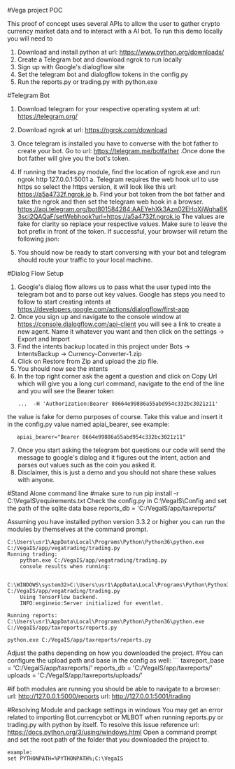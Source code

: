#Vega project POC

This proof of concept uses several APIs to allow the user to gather crypto currency market data
and to interact with a AI bot. To run this demo locally you will need to 
1. Download and install python at url: https://www.python.org/downloads/
2. Create a Telegram bot and download ngrok to run locally  
3. Sign up with Google's dialogflow site 
4. Set the telegram bot and dialogflow tokens in the config.py
5. Run the reports.py or trading.py with python.exe 
    
#Telegram Bot
   1. Download telegram for your respective operating system at url: https://telegram.org/           
   2. Download ngrok at url: https://ngrok.com/download    
   3. Once telegram is installed you have to converse with the bot father
      to create your bot. Go to url: https://telegram.me/botfather .Once done the bot father will give you the bot's token. 
   4. If running the trades.py module, find the location of ngrok.exe
      and run ngrok http 127.0.0.1:5001
      a. Telegram requires the web hook url to use https so select the https version, 
         it will look like this url: https://a5a4732f.ngrok.io
      b. Find your bot token from the bot father and take the ngrok and then set the telegram web hook in a browser.
         https://api.telegram.org/bot801584284:AAEYehXk3Azn02EHqXjWqha8K3sci2QAQaF/setWebhook?url=https://a5a4732f.ngrok.io
         The values are fake for clarity so replace your respective values. Make sure to leave the bot prefix in front of the token.
         If successful, your browser will return the following json:
                     
   5. You should now be ready to start conversing with your bot and telegram should route your traffic to your local machine.       

#Dialog Flow Setup
   1. Google's dialog flow allows us to pass what the user typed into the telegram bot 
      and to parse out key values. Google has steps you need to follow to start creating intents at
      https://developers.google.com/actions/dialogflow/first-app
   2. Once you sign up and navigate to the console window at https://console.dialogflow.com/api-client
      you will see a link to create a new agent. Name it whatever you want and
      then click on the settings -> Export and Import
   3. Find the intents backup located in this project under Bots -> IntentsBackup -> Currency-Converter-1.zip
   4. Click on Restore from Zip and upload the zip file.
   5. You should now see the intents
   6. In the top right corner ask the agent a question and click on Copy Url
      which will give you a long curl command, navigate to the end of the line
      and you will see the Bearer token
      ```
      ...  -H 'Authorization:Bearer 88664e99886a55abd954c332bc3021z11'
      
   the value is fake for demo purposes of course. Take this value
   and insert it in the config.py value named apiai_bearer, see example:
    
       apiai_bearer="Bearer 8664e99886a55abd954c332bc3021z11"
   7. Once you start asking the telegram bot questions our code will send the message
      to google's dialog and it figures out the intent, action and parses out values such as 
      the coin you asked it.        
   8. Disclaimer, this is just a demo and you should not share these values with anyone. 

#Stand Alone command line
#make sure to run 
      pip install -r C:\VegaIS\requirements.txt
Check the config.py in C:\VegaIS\Config and set the path of the sqlite data base
    reports_db = 'C:/VegaIS/app/taxreports/'
        
   Assuming you have installed python version 3.3.2 or higher you can run the modules
    by themselves at the command prompt. 
    
    C:\Users\usr1\AppData\Local\Programs\Python\Python36\python.exe C:/VegaIS/app/vegatrading/trading.py
    Running trading:
        python.exe C:/VegaIS/app/vegatrading/trading.py
        console results when running:
    
        C:\WINDOWS\system32>C:\Users\usr1\AppData\Local\Programs\Python\Python36\python.exe C:/VegaIS/app/vegatrading/trading.py
        Using TensorFlow backend.
        INFO:engineio:Server initialized for eventlet.
    
    Running reports:
    C:\Users\usr1\AppData\Local\Programs\Python\Python36\python.exe C:/VegaIS/app/taxreports/reports.py
    
    python.exe C:/VegaIS/app/taxreports/reports.py

   
Adjust the paths depending on how you downloaded the project.
#You can configure the upload path and base in the config as well:
    ```
    taxreport_base = 'C:/VegaIS/app/taxreports/'
    reports_db = 'C:/VegaIS/app/taxreports/'
    uploads = 'C:/VegaIS/app/taxreports/uploads/'

#if both modules are running you should be able to navigate to a browser:
    url: http://127.0.0.1:5000/reports
    url: http://127.0.0.1:5001/trading 
       
#Resolving Module and package settings in windows
You may get an error related to importing Bot.currencybot or MLBOT when running reports.py or trading.py with python by itself.
To resolve this issue reference url: https://docs.python.org/3/using/windows.html 
Open a command prompt and set the root path of the folder that you 
downloaded the project to. 
```
example:
set PYTHONPATH=%PYTHONPATH%;C:\VegaIS
